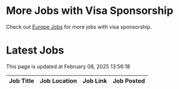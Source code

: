 # More Jobs with Visa Sponsorship

Check out [Europe Jobs](https://github.com/sureshparimi/europejobs#latest-jobs) for more jobs with visa sponsorship.

# Latest Jobs

This page is updated at February 08, 2025 13:56:18

| Job Title | Job Location | Job Link | Job Posted |
| --- | --- | --- | --- |

